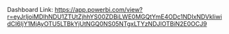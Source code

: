 Dashboard Link: https://app.powerbi.com/view?r=eyJrIjoiMDlhNDU1ZTUtZjhhYS00ZDBiLWE0MGQtYmE4ODc1NDIxNDVkIiwidCI6IjY1MjAyOTU5LTBkYjUtNGQ0NS05NTgxLTYzNDJlOTBiN2E0OCJ9
